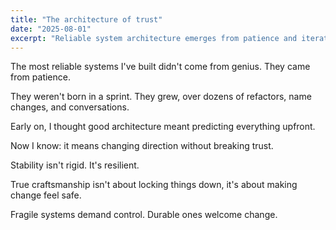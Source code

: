 ```yaml
---
title: "The architecture of trust"
date: "2025-08-01"
excerpt: "Reliable system architecture emerges from patience and iterative refinement rather than upfront perfection. Key principles include embracing change, maintaining stability through resilience, and ensuring modifications don't break existing functionality."
---
```


The most reliable systems I've built didn't come from genius. They came from patience.

They weren't born in a sprint. They grew, over dozens of refactors, name changes, and conversations.

Early on, I thought good architecture meant predicting everything upfront.

Now I know: it means changing direction without breaking trust.

Stability isn't rigid. It's resilient.

True craftsmanship isn't about locking things down, it's about making change feel safe.

Fragile systems demand control. Durable ones welcome change.
